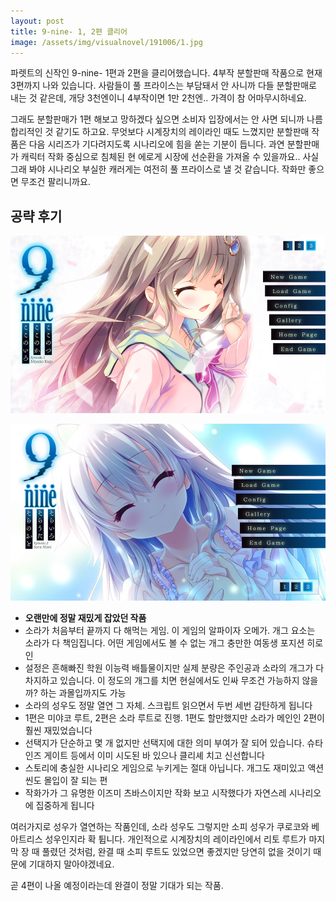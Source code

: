 ```yaml
---
layout: post
title: 9-nine- 1, 2편 클리어
image: /assets/img/visualnovel/191006/1.jpg
---
```


파렛트의 신작인 9-nine- 1편과 2편을 클리어했습니다. 4부작 분할판매 작품으로 현재 3편까지 나와 있습니다.
사람들이 풀 프라이스는 부담돼서 안 사니까 다들 분할판매로 내는 것 같은데, 개당 3천엔이니 4부작이면 1만 2천엔.. 가격이 참 어마무시하네요.

그래도 분할판매가 1편 해보고 망하겠다 싶으면 소비자 입장에서는 안 사면 되니까 나름 합리적인 것 같기도 하고요.
무엇보다 시계장치의 레이라인 때도 느꼈지만 분할판매 작품은 다음 시리즈가 기다려지도록 시나리오에 힘을 쏟는 기분이 듭니다.
과연 분할판매가 캐릭터 작화 중심으로 침체된 현 에로게 시장에 선순환을 가져올 수 있을까요..
사실 그래 봐야 시나리오 부실한 캐러게는 여전히 풀 프라이스로 낼 것 같습니다. 작화만 좋으면 무조건 팔리니까요.

## 공략 후기

![1](/assets/img/visualnovel/191006/2.jpg)

![2](/assets/img/visualnovel/191006/3.jpg)

* **오랜만에 정말 재밌게 잡았던 작품**
* 소라가 처음부터 끝까지 다 해먹는 게임. 이 게임의 알파이자 오메가. 개그 요소는 소라가 다 책임집니다. 어떤 게임에서도 볼 수 없는 개그 충만한 여동생 포지션 히로인
* 설정은 흔해빠진 학원 이능력 배틀물이지만 실제 분량은 주인공과 소라의 개그가 다 차지하고 있습니다.
이 정도의 개그를 치면 현실에서도 인싸 무조건 가능하지 않을까? 하는 과몰입까지도 가능
* 소라의 성우도 정말 열연 그 자체. 스크립트 읽으면서 두번 세번 감탄하게 됩니다
* 1편은 미야코 루트, 2편은 소라 루트로 진행. 1편도 할만했지만 소라가 메인인 2편이 훨씬 재밌었습니다
* 선택지가 단순하고 몇 개 없지만 선택지에 대한 의미 부여가 잘 되어 있습니다. 슈타인즈 게이트 등에서 이미 시도된 바 있으나 클리셰 치고 신선합니다
* 스토리에 충실한 시나리오 게임으로 누키게는 절대 아닙니다. 개그도 재미있고 액션 씬도 몰입이 잘 되는 편
* 작화가가 그 유명한 이즈미 츠바스이지만 작화 보고 시작했다가 자연스레 시나리오에 집중하게 됩니다

여러가지로 성우가 열연하는 작품인데, 소라 성우도 그렇지만 소피 성우가 쿠로코와 베아트리스 성우인지라 확 튑니다.
개인적으로 시계장치의 레이라인에서 리토 루트가 마지막 장 때 풀렸던 것처럼, 완결 때 소피 루트도 있었으면 좋겠지만 당연히 없을 것이기 때문에 기대하지 말아야겠네요.

곧 4편이 나올 예정이라는데 완결이 정말 기대가 되는 작품.
